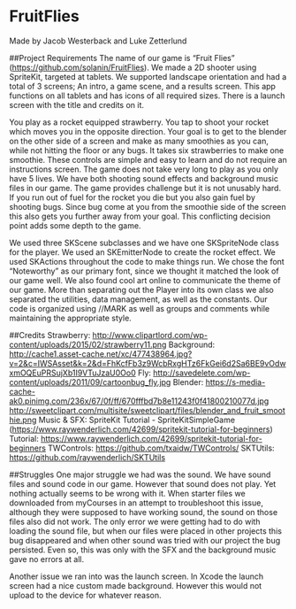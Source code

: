 # FruitFlies

Made by Jacob Westerback and Luke Zetterlund

##Project Requirements
The name of our game is “Fruit Flies” (https://github.com/solanin/FruitFlies). We made a 2D shooter using SpriteKit, targeted at tablets. We supported landscape orientation and had a total of 3 screens; An intro, a game scene, and a results screen. This app functions on all tablets and has icons of all required sizes. There is a launch screen with the title and credits on it. 

You play as a rocket equipped strawberry. You tap to shoot your rocket which moves you in the opposite direction. Your goal is to get to the blender on the other side of a screen and make as many smoothies as you can, while not hitting the floor or any bugs. It takes six strawberries to make one smoothie. These controls are simple and easy to learn and do not require an instructions screen. The game does not take very long to play as you only have 5 lives. We have both shooting sound effects and background music files in our game. The game provides challenge but it is not unusably hard. If you run out of fuel for the rocket you die but you also gain fuel by shooting bugs. Since bug come at you from the smoothie side of the screen this also gets you further away from your goal. This conflicting decision point adds some depth to the game. 

We used three SKScene subclasses and we have one SKSpriteNode class for the player. We used an SKEmitterNode to create the rocket effect. We used SKActions throughout the code to make things run. We chose the font “Noteworthy” as our primary font, since we thought it matched the look of our game well. We also found cool art online to communicate the theme of our game. More than separating out the Player into its own class we also separated the utilities, data management, as well as the constants. Our code is organized using //MARK as well as groups and comments while maintaining the appropriate style.  

##Credits
Strawberry: http://www.clipartlord.com/wp-content/uploads/2015/02/strawberry11.png
Background: http://cache1.asset-cache.net/xc/477438964.jpg?v=2&c=IWSAsset&k=2&d=FhKcfFb3z9WcbRxgHTz6FkGei6d2Sa6BE9vOdwxmOQEuPRSujXb1I9VTuJzaU0Oo0
Fly: http://savedelete.com/wp-content/uploads/2011/09/cartoonbug_fly.jpg
Blender: https://s-media-cache-ak0.pinimg.com/236x/67/0f/ff/670fffbd7b8e11243f0f41800210077d.jpg http://sweetclipart.com/multisite/sweetclipart/files/blender_and_fruit_smoothie.png
Music & SFX: SpriteKit Tutorial - SpriteKitSimpleGame (https://www.raywenderlich.com/42699/spritekit-tutorial-for-beginners)
Tutorial: https://www.raywenderlich.com/42699/spritekit-tutorial-for-beginners
TWControls: https://github.com/txaidw/TWControls/
SKTUtils: https://github.com/raywenderlich/SKTUtils

##Struggles
One major struggle we had was the sound. We have sound files and sound code in our game. However that sound does not play. Yet nothing actually seems to be wrong with it. When starter files we downloaded from myCourses in an attempt to troubleshoot this issue, although they were supposed to have working sound, the sound on those files also did not work. The only error we were getting had to do with loading the sound file, but when our files were placed in other projects this bug disappeared and when other sound was tried with our project the bug persisted. Even so, this was only with the SFX and the background music gave no errors at all.

Another issue we ran into was the launch screen. In Xcode the launch screen had a nice custom made background. However this would not upload to the device for whatever reason.
